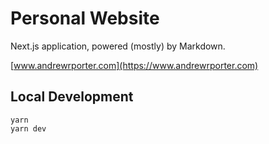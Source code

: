 # Personal Website

Next.js application, powered (mostly) by Markdown.

[www.andrewrporter.com](https://www.andrewrporter.com)

## Local Development

```
yarn
yarn dev
```
